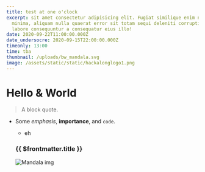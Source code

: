 ```yaml
---
title: test at one o'clock
excerpt: sit amet consectetur adipisicing elit. Fugiat similique enim nemo
  minima, aliquam nulla quaerat error sit totam sequi deleniti corrupti nam quae
  labore consequuntur a consequatur eius illo!
date: 2020-09-22T11:00:00.000Z
date_undersocre: 2020-09-15T22:00:00.000Z
timeonly: 13:00
time: tba
thumbnail: /uploads/bw_mandala.svg
image: /assets/static/static/hackalonglogo1.png
---
```


# Hello & World

> A block quote.

- Some _emphasis_, **importance**, and `code`.

  - eh

  ### {{ $frontmatter.title }}

  ![Mandala img](/uploads/bw_mandala.svg "Mandala")
